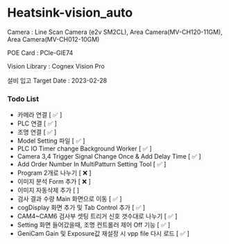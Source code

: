 # Heatsink-vision_auto

Camera : Line Scan Camera (e2v SM2CL), Area Camera(MV-CH120-11GM), Area Camera(MV-CH012-10GM)

POE Card : PCle-GIE74

Vision Library : Cognex Vision Pro

설비 입고 Target Date : 2023-02-28

### Todo List

- 카메라 연결 [ ✅ ]
- PLC 연결 [ ✅ ]
- 조명 연결 [ ✅ ]
- Model Setting 파일 [ ✅ ]
- PLC IO Timer change Background Worker [ ✅ ]
- Camera 3,4 Trigger Signal Change Once & Add Delay Time [ ✅ ]
- Add Order Number In MultiPatturn Setting Tool [ ✅ ]
- Program 2개로 나누기 [ ❌ ]
- 이미지 분석 Form 추가 [ ❌ ]
- 이미지 자동삭제 추가 [ ]
- 검사 결과 수량 Main 화면으로 이동 [ ✅ ]
- cogDisplay 화면 추가 및 Tab Control 추가 [ ✅ ]
- CAM4~CAM6 검사부 셋팅 트리거 신호 갯수대로 나누기 [ ✅ ]
- Setting 화면 들어갔을때, 조명 컨트롤러 제어 Off 기능 [ ✅ ]
- GeniCam Gain 및 Exposure값 재설정 시 vpp file 다시 로드 [ ✅ ]
